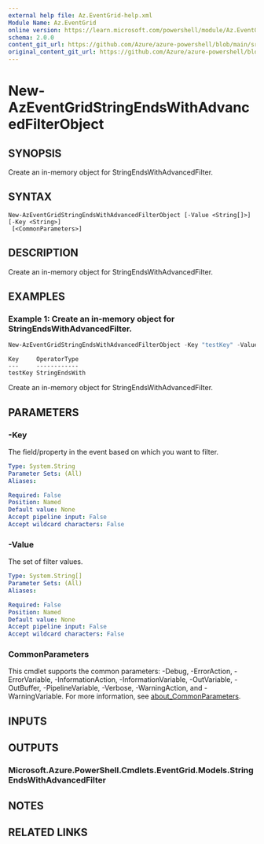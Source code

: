 ```yaml
---
external help file: Az.EventGrid-help.xml
Module Name: Az.EventGrid
online version: https://learn.microsoft.com/powershell/module/Az.EventGrid/new-azeventgridstringendswithadvancedfilterobject
schema: 2.0.0
content_git_url: https://github.com/Azure/azure-powershell/blob/main/src/EventGrid/EventGrid/help/New-AzEventGridStringEndsWithAdvancedFilterObject.md
original_content_git_url: https://github.com/Azure/azure-powershell/blob/main/src/EventGrid/EventGrid/help/New-AzEventGridStringEndsWithAdvancedFilterObject.md
---
```


# New-AzEventGridStringEndsWithAdvancedFilterObject

## SYNOPSIS
Create an in-memory object for StringEndsWithAdvancedFilter.

## SYNTAX

```
New-AzEventGridStringEndsWithAdvancedFilterObject [-Value <String[]>] [-Key <String>]
 [<CommonParameters>]
```

## DESCRIPTION
Create an in-memory object for StringEndsWithAdvancedFilter.

## EXAMPLES

### Example 1: Create an in-memory object for StringEndsWithAdvancedFilter.
```powershell
New-AzEventGridStringEndsWithAdvancedFilterObject -Key "testKey" -Value "value1","value2"
```

```output
Key     OperatorType
---     ------------
testKey StringEndsWith
```

Create an in-memory object for StringEndsWithAdvancedFilter.

## PARAMETERS

### -Key
The field/property in the event based on which you want to filter.

```yaml
Type: System.String
Parameter Sets: (All)
Aliases:

Required: False
Position: Named
Default value: None
Accept pipeline input: False
Accept wildcard characters: False
```

### -Value
The set of filter values.

```yaml
Type: System.String[]
Parameter Sets: (All)
Aliases:

Required: False
Position: Named
Default value: None
Accept pipeline input: False
Accept wildcard characters: False
```

### CommonParameters
This cmdlet supports the common parameters: -Debug, -ErrorAction, -ErrorVariable, -InformationAction, -InformationVariable, -OutVariable, -OutBuffer, -PipelineVariable, -Verbose, -WarningAction, and -WarningVariable. For more information, see [about_CommonParameters](http://go.microsoft.com/fwlink/?LinkID=113216).

## INPUTS

## OUTPUTS

### Microsoft.Azure.PowerShell.Cmdlets.EventGrid.Models.StringEndsWithAdvancedFilter

## NOTES

## RELATED LINKS
